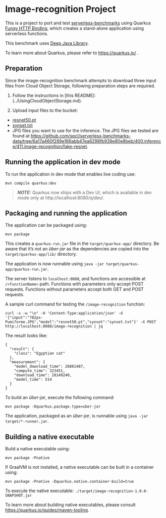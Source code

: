 # Image-recognition Project

This is a project to port and test [serverless-benchmarks](https://github.com/spcl/serverless-benchmarks) using Quarkus
[Funqy HTTP Binding](https://quarkus.io/guides/funqy-http), which creates a stand-alone application using serverless functions.

This benchmark uses [Deep Java Library](https://djl.ai/).

To learn more about Quarkus, please refer to https://quarkus.io/ .

## Preparation 

Since the image-recognition benchmark attempts to download three input files from Cloud Object Storage, following preparation steps are required.
1) Follow the instructions in [this README]:(../UsingCloudObjectStorage.md).

2) Upload input files to the bucket:
- [resnet50.pt](src/main/resources/resnet50.pt)
- [synset.txt](src/main/resources/synset.txt)
- JPG files you want to use for the inference. The JPG files we tested are found at https://github.com/spcl/serverless-benchmarks-data/tree/6a17a460f289e166abb47ea6298fb939e80e8beb/400.inference/411.image-recognition/fake-resnet.

## Running the application in dev mode

To run the application in dev mode that enables live coding use:
```shell script
mvn compile quarkus:dev
```

> **_NOTE:_**  Quarkus now ships with a Dev UI, which is available in dev mode only at http://localhost:8080/q/dev/.

## Packaging and running the application

The application can be packaged using:
```shell script
mvn package
```
This creates a `quarkus-run.jar` file in the `target/quarkus-app/` directory.
Be aware that it’s not an _über-jar_ as the dependencies are copied into the `target/quarkus-app/lib/` directory.

The application is now runnable using `java -jar target/quarkus-app/quarkus-run.jar`.

The server listens to `localhost:8080`, and functions are accessible at `/<functionName>` path.
Functions with parameters only accept POST requests. Functions without parameters accept both GET and POST requests.

A sample curl command for testing the `/image-recognition` function:
```
curl -s -w "\n" -H 'Content-Type:application/json' -d '{"input":"782px-Pumiforme.JPG","model":"resnet50.pt","synset":"synset.txt"}' -X POST http://localhost:8080/image-recognition | jq
```
The result looks like:
```
{
  "result": {
    "class": "Egyptian cat"
  },
  "measurement": {
    "model_download_time": 26881487,
    "compute_time": 323451,
    "download_time": 28149240,
    "model_time": 514
  }
}
```


To build an _über-jar_, execute the following command:
```shell script
mvn package -Dquarkus.package.type=uber-jar
```

The application, packaged as an _über-jar_, is runnable using `java -jar target/*-runner.jar`.

## Building a native executable

Build a native executable using: 
```shell script
mvn package -Pnative
```

If GraalVM is not installed, a native executable can be built in a container using: 
```shell script
mvn package -Pnative -Dquarkus.native.container-build=true
```

To execute the native executable: `./target/image-recognition-1.0.0-SNAPSHOT.jar`

To learn more about building native executables, please consult https://quarkus.io/guides/maven-tooling.
